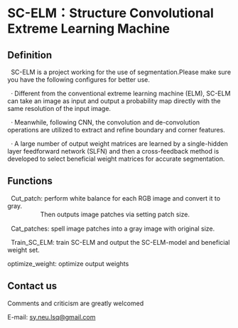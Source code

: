 # SC-ELM：Structure Convolutional Extreme Learning Machine
 ## Definition
   
   SC-ELM is a project working for the use of segmentation.Please make sure you have the following configures for better use.
   
   · Different from the conventional extreme learning machine (ELM), SC-ELM can take an image as input and output a probability map directly with the same resolution of the input image. 
   
   · Meanwhile, following CNN, the convolution and de-convolution operations are utilized to extract and refine boundary and corner features. 
   
   · A large number of output weight matrices are learned by a single-hidden layer feedforward network (SLFN) and then a cross-feedback method is developed to select beneficial weight matrices for accurate segmentation.
 ## Functions
     
   Cut_patch: perform white balance for each RGB image and convert it to gray. <br>　　　　　 Then outputs image patches via setting patch size.
      
   Cat_patches: spell image patches into a gray image with original size. 
      
   Train_SC_ELM: train SC-ELM and output the SC-ELM-model and beneficial weight set.
      
   optimize_weight: optimize output weights

 ## Contact us
     
   Comments and criticism are greatly welcomed
     
   E-mail: sy.neu.lsq@gmail.com

